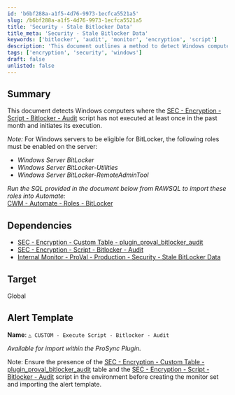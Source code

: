 ```yaml
---
id: 'b6bf288a-a1f5-4d76-9973-1ecfca5521a5'
slug: /b6bf288a-a1f5-4d76-9973-1ecfca5521a5
title: 'Security - Stale Bitlocker Data'
title_meta: 'Security - Stale Bitlocker Data'
keywords: ['bitlocker', 'audit', 'monitor', 'encryption', 'script']
description: 'This document outlines a method to detect Windows computers where the BitLocker audit script has not executed in the past month and initiates its execution. It also details the necessary roles for Windows servers to support BitLocker and provides links to related SQL scripts for role import in Automate.'
tags: ['encryption', 'security', 'windows']
draft: false
unlisted: false
---
```


## Summary

This document detects Windows computers where the [SEC - Encryption - Script - Bitlocker - Audit](<../scripts/Bitlocker - Audit.md>) script has not executed at least once in the past month and initiates its execution.

*Note:* For Windows servers to be eligible for BitLocker, the following roles must be enabled on the server:

- *Windows Server BitLocker*
- *Windows Server BitLocker-Utilities*
- *Windows Server BitLocker-RemoteAdminTool*

*Run the SQL provided in the document below from RAWSQL to import these roles into Automate:*  
[CWM - Automate - Roles - BitLocker](<../roles/Bitlocker.md>)

## Dependencies

- [SEC - Encryption - Custom Table - plugin_proval_bitlocker_audit](<../tables/plugin_proval_bitlocker_audit.md>)  
- [SEC - Encryption - Script - Bitlocker - Audit](<../scripts/Bitlocker - Audit.md>)  
- [Internal Monitor - ProVal - Production - Security - Stale BitLocker Data](<./Security - Stale Bitlocker Data.md>)  

## Target

Global  

## Alert Template

**Name**: `△ CUSTOM - Execute Script - Bitlocker - Audit`  

*Available for import within the ProSync Plugin.*

Note: Ensure the presence of the [SEC - Encryption - Custom Table - plugin_proval_bitlocker_audit](<../tables/plugin_proval_bitlocker_audit.md>) table and the [SEC - Encryption - Script - Bitlocker - Audit](<../scripts/Bitlocker - Audit.md>) script in the environment before creating the monitor set and importing the alert template.